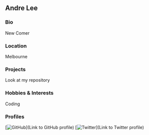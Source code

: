 ## Andre Lee

### Bio
New Comer

### Location
Melbourne

### Projects
Look at my repository

### Hobbies & Interests
Coding

### Profiles
[![GitHub][github-img]](Link to GitHub profile) 
[![Twitter][twitter-img]](Link to Twitter profile)  

<!-- Don't edit the below 2 lines -->
[twitter-img]: https://i.imgur.com/wWzX9uB.png
[github-img]: https://i.imgur.com/9I6NRUm.png

